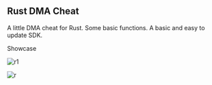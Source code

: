 ## Rust DMA Cheat

A little DMA cheat for Rust. Some basic functions. A basic and easy to update SDK.

Showcase

![r1](https://github.com/Abdullah-2255/Rust-Dma-Cheat/assets/162531613/09b46216-86cb-49a0-8d58-59a4ad14ea7f)

![r](https://github.com/Abdullah-2255/Rust-Dma-Cheat/assets/162531613/1246e952-777c-4006-ab60-81de6ec6fcaa)


